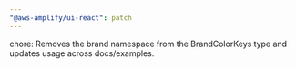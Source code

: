 ```yaml
---
"@aws-amplify/ui-react": patch
---
```


chore: Removes the brand namespace from the BrandColorKeys type and updates usage across docs/examples.
